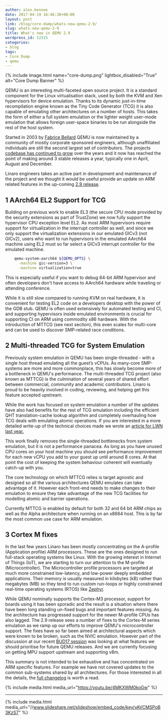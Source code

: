 ```yaml
---
author: alex.bennee
date: 2017-04-19 16:46:38+00:00
layout: post
link: /blog/core-dump/whats-new-qemu-2-9/
slug: whats-new-qemu-2-9
title: What's new in QEMU 2.9
wordpress_id: 12315
categories:
- blog
tags:
- Core Dump
- qemu
---
```


{% include image.html name="core-dump.png" lightbox_disabled="True" alt="Core Dump Banner" %}

QEMU is an interesting multi-faceted open source project. It is a standard component for the Linux virtualisation stack, used by both the KVM and Xen hypervisors for device emulation. Thanks to its dynamic just-in-time recompilation engine known as the Tiny Code Generator (TCG) it is also capable of emulating other architectures on a number of hosts. This takes the form of either a full system emulation or the lighter weight user-mode emulation that allows foreign user-space binaries to be run alongside the rest of the host system.

Started in 2003 by [Fabrice Bellard](https://en.wikipedia.org/wiki/Fabrice_Bellard) QEMU is now maintained by a community of mostly corporate sponsored engineers, although unaffiliated individuals are still the second largest set of contributors. The projects [codebase has continued to grow](https://www.openhub.net/p/qemu) over the years and it now has reached the point of making around 3 stable releases a year, typically one in April, August and December.

Linaro engineers takes an active part in development and maintenance of the project and we thought it would be useful provide an update on ARM related features in the up-coming [2.9 release](http://wiki.qemu-project.org/index.php/ChangeLog/2.9).

## 1 AArch64 EL2 Support for TCG

Building on previous work to enable EL3 (the secure CPU mode provided by the security extensions as part of TrustZone) we now fully support the hypervisor CPU exception level EL2. As most ARM hypervisors require support for virtualization in the interrupt controller as well, and since we only support the virtualization extensions in our emulated GICv3 (not GICv2), users who want to run hypervisors in the emulated AArch64 machine using EL2 must so far select a GICv3 interrupt controller for the emulated machine.


```bash
    qemu-system-aarch64 ${QEMU_OPTS} \
      -machine gic-version=3 \
      -machine virtualization=true
```

This is especially useful if you want to debug 64-bit ARM hypervisor and often developers don't have access to AArch64 hardware while traveling or attending conference.

While it is still slow compared to running KVM on real hardware, it is convenient for testing EL2 code on a developers desktop with the power of the GDB stub. QEMU is often used extensively for automated testing and CI, and supporting hypervisors inside emulated environments is crucial for supporting CI on ARM using commodity x86 hardware. With the introduction of MTTCG (see next section), this even scales for multi-core and can be used to discover SMP-related race conditions.


## 2 Multi-threaded TCG for System Emulation

Previously system emulation in QEMU has been single-threaded - with a single host thread emulating all the guest’s vCPUs. As many-core SMP-systems are more and more commonplace, this has slowly become more of a bottleneck in QEMU's performance. The multi-threaded TCG project (also known as MTTCG) is the culmination of several years of shared effort between commercial, community and academic contributors. Linaro is proud to be heavily involved in coding, reviewing, and helping get this feature accepted upstream.

While the work has focused on system emulation a number of the updates have also had benefits for the rest of TCG emulation including the efficient QHT translation-cache lookup algorithm and completely overhauling how TCG deals with emulating atomic operations. If you are interested in a more detailed write-up of the technical choices made we wrote an [article for LWN last year.](https://lwn.net/Articles/697265/)

This work finally removes the single-threaded bottlenecks from system emulation, but it is not a performance panacea. As long as you have unused CPU cores on your host machine you should see performance improvement for each new vCPU you add to your guest up until around 8 cores. At that point the cost of keeping the system behaviour coherent will eventually catch-up with you.

The core technology on which MTTCG relies is target agnostic and designed so all the various architectures QEMU emulates can take advantage of it. However each front-end needs to make changes to their emulation to ensure they take advantage of the new TCG facilities for modelling atomic and barrier operations.

Currently MTTCG is enabled by default for both 32 and 64 bit ARM chips as well as the Alpha architecture when running on an x8664 host. This is by far the most common use case for ARM emulation.

## 3 Cortex M fixes


In the last few years Linaro has been mostly concentrating on the A-profile (Application profile) ARM processors. These are the ones designed to run full-stack operating systems like Linux. With the growing interest in Internet of Things (IoT), we are starting to turn our attention to the M-profile (Microcontroller). The Microcontroller profile processors are targeted at much more constrained low-latency, and low-power deeply embedded applications. Their memory is usually measured in kilobytes (kB) rather than megabytes (MB) so they tend to run custom run-loops or highly constrained real-time operating systems (RTOS) like [Zephyr](https://www.zephyrproject.org/).

While QEMU nominally supports the Cortex-M3 processor, support for boards using it has been sporadic and the result is a situation where there have been long standing un-fixed bugs and important features missing. As the architecture has progressed support for the newer M-profile CPUs has also lagged.
The 2.9 release sees a number of fixes to the Cortex-M series emulation as we ramp up our efforts to improve QEMU's microcontroller support. The fixes have so far been aimed at architectural aspects which were known to be broken, such as the NVIC emulation. However part of the discussion at our recent [BUD17 session](https://connect.linaro.org/resource/bud17/bud17-221/) was looking at what features we should prioritise for future QEMU releases. And we are currently focusing on getting MPU support upstream and supporting v8m.

This summary is not intended to be exhaustive and has concentrated on ARM specific features. For example we have not covered updates to the common sub-systems shared by all architectures. For those interested in all the details, the [full changelog](http://wiki.qemu.org/ChangeLog/2.9) is worth a read.

{% include media.html media_url="https://youtu.be/4MKXWM0koGw" %}

* * *

{% include media.html media_url="//www.slideshare.net/slideshow/embed_code/key/vAVCMSPoB3KzS7" %}


